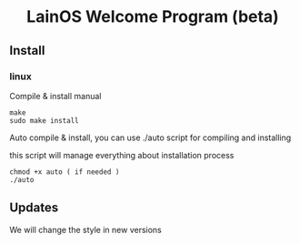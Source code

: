 <h1 align="center">LainOS Welcome Program (beta)</h1>

## Install

### linux

Compile & install manual 

```text
make
sudo make install
```

Auto compile & install, you can use ./auto script for compiling and installing

this script will manage everything about installation process

```text
chmod +x auto ( if needed )
./auto
```

## Updates

We will change the style in new versions
